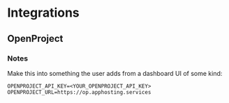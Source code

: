 # Integrations

## OpenProject

### Notes

Make this into something the user adds from a dashboard UI of some kind:

```shell
OPENPROJECT_API_KEY=<YOUR_OPENPROJECT_API_KEY>
OPENPROJECT_URL=https://op.apphosting.services
```
